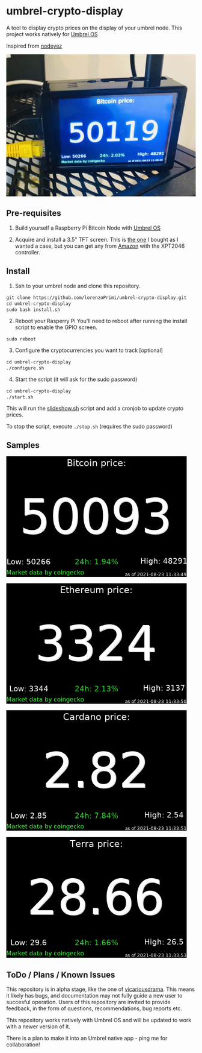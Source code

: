 # umbrel-crypto-display
A tool to display crypto prices on the display of your umbrel node.
This project works natively for [Umbrel OS](https://getumbrel.com/)

Inspired from [nodeyez](https://github.com/vicariousdrama/nodeyez)

![image of the 3.5" TFT screen for raspberry pi](./sample-images/screen.jpg)

## Pre-requisites

1. Build yourself a Raspberry Pi Bitcoin Node with [Umbrel OS](https://getumbrel.com/)
 
2. Acquire and install a 3.5" TFT screen. This is [the one](https://amzn.to/3DaFLHK) I bought as I wanted a case, but you can get any from [Amazon](https://amzn.to/3B7QoZQ) with the XPT2046 controller.


## Install

1. Ssh to your umbrel node and clone this repository.
```
git clone https://github.com/lorenzoPrimi/umbrel-crypto-display.git
cd umbrel-crypto-display
sudo bash install.sh
```

2. Reboot your Rasperry Pi
You'll need to reboot after running the install script to enable the GPIO screen.
```
sudo reboot
```

3. Configure the cryptocurrencies you want to track [optional]
```
cd umbrel-crypto-display
./configure.sh
```

4. Start the script (it will ask for the sudo password)
```
cd umbrel-crypto-display
./start.sh
```
This will run the [slideshow.sh](./slideshow.sh) script and add a cronjob to update crypto prices.

To stop the script, execute `./stop.sh` (requires the sudo password)


##  Samples
![btc](./sample-images/btc.png)

![eth](./sample-images/eth.png)

![ada](./sample-images/ada.png)

![luna](./sample-images/luna.png)

## ToDo / Plans / Known Issues

This repository is in alpha stage, like the one of [vicariousdrama](https://github.com/vicariousdrama/nodeyez). This means it likely has bugs, and documentation may not fully guide a new user to succesful operation. Users of this repository are invited to provide feedback, in the form of questions, recommendations, bug reports etc.  

This repository works natively with Umbrel OS and will be updated to work with a newer version of it.

There is a plan to make it into an Umbrel native app - ping me for collaboration!
